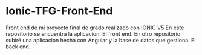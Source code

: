 # Ionic-TFG-Front-End
Front end de mi proyecto final de grado realizado con IONIC V5
En este repositorio se encuentra la aplicacion. El front end. En otro repositorio subiré una aplicacion hecha con Angular y la base de datos que gestiona. El back end. 

